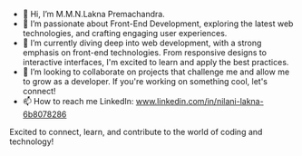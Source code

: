 - 👋 Hi, I’m M.M.N.Lakna Premachandra.
- 👀 I’m passionate about Front-End Development, exploring the latest web technologies, and crafting engaging user experiences.
- 🌱 I’m currently diving deep into web development, with a strong emphasis on front-end technologies. From responsive designs to interactive interfaces, I'm excited to learn and apply the best practices.
- 💞️ I’m looking to collaborate on projects that challenge me and allow me to grow as a developer. If you're working on something cool, let's connect!
- 📫 How to reach me LinkedIn: www.linkedin.com/in/nilani-lakna-6b8078286

Excited to connect, learn, and contribute to the world of coding and technology!








<!---
MMNLakna/MMNLakna is a ✨ special ✨ repository because its `README.md` (this file) appears on your GitHub profile.
You can click the Preview link to take a look at your changes.
--->
